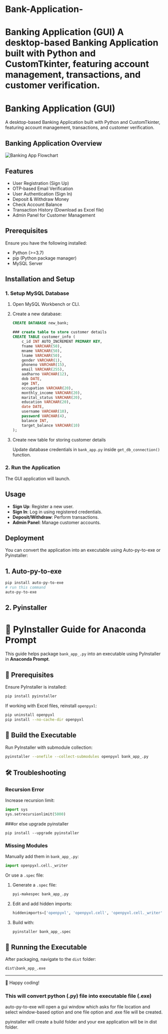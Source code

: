 # Bank-Application-
# Banking Application (GUI)  A desktop-based Banking Application built with Python and CustomTkinter, featuring account management, transactions, and customer verification.  
# Banking Application (GUI)

A desktop-based Banking Application built with Python and CustomTkinter, featuring account management, transactions, and customer verification.

## Banking Application Overview

![Banking App Flowchart](images/bank_app_flowchart.jpg)

## Features

- User Registration (Sign Up)
- OTP-based Email Verification
- User Authentication (Sign In)
- Deposit & Withdraw Money
- Check Account Balance
- Transaction History (Download as Excel file)
- Admin Panel for Customer Management

## Prerequisites

Ensure you have the following installed:

- Python (>=3.7)
- pip (Python package manager)
- MySQL Server

## Installation and Setup

### 1. Setup MySQL Database

1. Open MySQL Workbench or CLI.
2. Create a new database:
   ```sql
   CREATE DATABASE new_bank;

   ### create table to store customer details
   CREATE TABLE customer_info (
       c_id INT AUTO_INCREMENT PRIMARY KEY,
       fname VARCHAR(50),
       mname VARCHAR(50),
       lname VARCHAR(50),
       gender VARCHAR(1),
       phoneno VARCHAR(15),
       email VARCHAR(255),
       aadharno VARCHAR(12),
       dob DATE,
       age INT,
       occupation VARCHAR(20),
       monthly_income VARCHAR(20),
       marital_status VARCHAR(20),
       education VARCHAR(20),
       date DATE,
       username VARCHAR(10),
       password VARCHAR(4),
       balance INT,
       target_balance VARCHAR(10)
   );
   ```
3. Create new table for storing customer details

   Update database credentials in `bank_app.py` inside `get_db_connection()` function.

### 2. Run the Application

The GUI application will launch.

## Usage

- **Sign Up**: Register a new user.
- **Sign In**: Log in using registered credentials.
- **Deposit/Withdraw**: Perform transactions.
- **Admin Panel**: Manage customer accounts.

## Deployment

You can convert the application into an executable using Auto-py-to-exe or Pyinstaller:

## 1. Auto-py-to-exe
```sh
pip install auto-py-to-exe
# run this command
auto-py-to-exe
```
## 2. Pyinstaller

# 🚀 PyInstaller Guide for Anaconda Prompt  

This guide helps package `bank_app_.py` into an executable using PyInstaller in **Anaconda Prompt**.

## 📌 Prerequisites  
Ensure PyInstaller is installed:  
```sh
pip install pyinstaller
```
If working with Excel files, reinstall `openpyxl`:  
```sh
pip uninstall openpyxl
pip install --no-cache-dir openpyxl
```

## 🔧 Build the Executable  
Run PyInstaller with submodule collection:  
```sh
pyinstaller --onefile --collect-submodules openpyxl bank_app_.py
```

## 🛠 Troubleshooting  
### Recursion Error  
Increase recursion limit:  
```python
import sys
sys.setrecursionlimit(5000)
```
###or else upgrade pyinstaller
```
pip install --upgrade pyinstaller
```

### Missing Modules  
Manually add them in `bank_app_.py`:  
```python
import openpyxl.cell._writer
```
Or use a `.spec` file:  
1. Generate a `.spec` file:  
   ```sh
   pyi-makespec bank_app_.py
   ```
2. Edit and add hidden imports:  
   ```python
   hiddenimports=['openpyxl', 'openpyxl.cell', 'openpyxl.cell._writer']
   ```
3. Build with:  
   ```sh
   pyinstaller bank_app_.spec
   ```

## 🎯 Running the Executable  
After packaging, navigate to the `dist` folder:  
```sh
dist\bank_app_.exe
```

---

🚀 Happy coding!



#####

### This will convert python (.py) file into executable file (.exe)

auto-py-to-exe will open a gui window which asks for file location and select window-based option and one file option and .exe file will be created.

pyinstaller will create a build folder and your exe application will be in dist folder.

